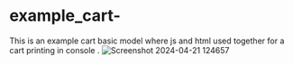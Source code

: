 # example_cart-
This is an example cart basic model where js and html used together for a cart printing in console . 
![Screenshot 2024-04-21 124657](https://github.com/Kaustubh568/example_cart-/assets/92736570/aa08f944-65b4-4eab-a766-338b150ef4c2)
